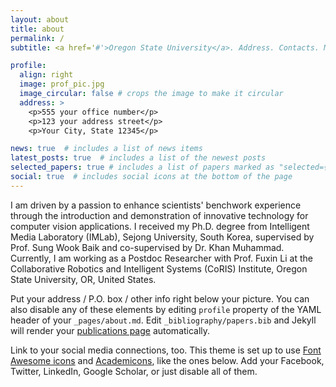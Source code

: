 ```yaml
---
layout: about
title: about
permalink: /
subtitle: <a href='#'>Oregon State University</a>. Address. Contacts. Moto. Etc.

profile:
  align: right
  image: prof_pic.jpg
  image_circular: false # crops the image to make it circular
  address: >
    <p>555 your office number</p>
    <p>123 your address street</p>
    <p>Your City, State 12345</p>

news: true  # includes a list of news items
latest_posts: true  # includes a list of the newest posts
selected_papers: true # includes a list of papers marked as "selected={true}"
social: true  # includes social icons at the bottom of the page
---
```


I am driven by a passion to enhance scientists' benchwork experience through the introduction and demonstration of innovative technology for computer vision applications. I received my Ph.D. degree from Intelligent Media Laboratory (IMLab), Sejong University, South Korea, supervised by Prof. Sung Wook Baik and co-supervised by Dr. Khan Muhammad. Currently, I am working as a Postdoc Researcher with Prof. Fuxin Li at the Collaborative Robotics and Intelligent Systems (CoRIS) Institute, Oregon State University, OR, United States. 

Put your address / P.O. box / other info right below your picture. You can also disable any of these elements by editing `profile` property of the YAML header of your `_pages/about.md`. Edit `_bibliography/papers.bib` and Jekyll will render your [publications page](/al-folio/publications/) automatically.

Link to your social media connections, too. This theme is set up to use [Font Awesome icons](http://fortawesome.github.io/Font-Awesome/) and [Academicons](https://jpswalsh.github.io/academicons/), like the ones below. Add your Facebook, Twitter, LinkedIn, Google Scholar, or just disable all of them.
